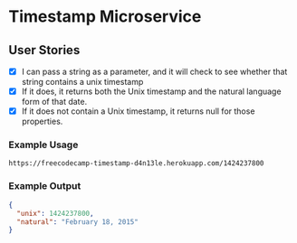 # Timestamp Microservice

## User Stories

- [x] I can pass a string as a parameter, and it will check to see whether that string contains a unix timestamp
- [x] If it does, it returns both the Unix timestamp and the natural language form of that date.
- [x] If it does not contain a Unix timestamp, it returns null for those properties.

### Example Usage

```
https://freecodecamp-timestamp-d4n13le.herokuapp.com/1424237800
```

### Example Output

```json
{
  "unix": 1424237800,
  "natural": "February 18, 2015"
}
```
